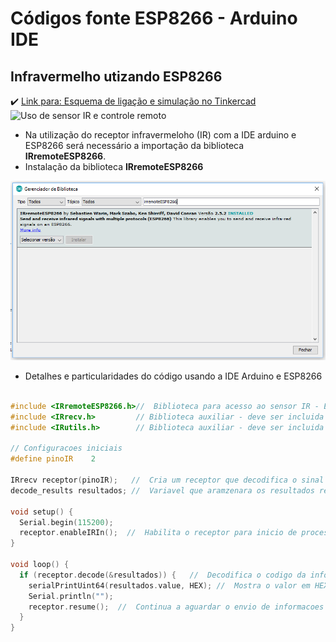 # Códigos fonte ESP8266 - Arduino IDE

Infravermelho utizando ESP8266
------

:heavy_check_mark: [Link para: Esquema de ligação e simulação no Tinkercad](https://www.tinkercad.com/things/0rbIx4AF0Nc)
![Uso de sensor IR e controle remoto](https://csg.tinkercad.com/things/0rbIx4AF0Nc/t725.png?rev=1541075331212000000&s=d10c875abfeb46cf1f059a8de10aafd7&v=1&type=circuits)

* Na utilização do receptor infravermeloho (IR) com a IDE arduino e ESP8266 será necessário a importação da biblioteca **IRremoteESP8266**.
* Instalação da biblioteca **IRremoteESP8266**

![Instalação IRremoteESP8266](../../../Imagens/IR.png)

* Detalhes e particularidades do código usando a IDE Arduino e ESP8266

```c++

#include <IRremoteESP8266.h>//  Biblioteca para acesso ao sensor IR - ESP8266
#include <IRrecv.h>         // Biblioteca auxiliar - deve ser incluida junto com a IRremoteESP8266
#include <IRutils.h>        // Biblioteca auxiliar - deve ser incluida junto com a IRremoteESP8266

// Configuracoes iniciais
#define pinoIR    2

IRrecv receptor(pinoIR);   //  Cria um receptor que decodifica o sinal do sensor IR - codigos do controle remoto
decode_results resultados; //  Variavel que aramzenara os resultados recebidos

void setup() {
  Serial.begin(115200);
  receptor.enableIRIn();  //  Habilita o receptor para inicio de processamento dos codigos recebidos do emissor IR
}

void loop() {
  if (receptor.decode(&resultados)) {   //  Decodifica o codigo da informacao enviada pelo emissor IR
    serialPrintUint64(resultados.value, HEX); //  Mostra o valor em HEX do resultado recebido
    Serial.println("");
    receptor.resume();  //  Continua a aguardar o envio de informacoes peso emissor IR
  }
}

```
